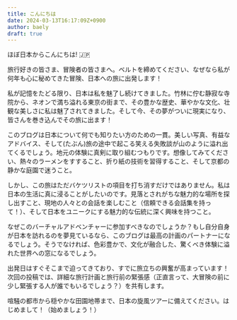 ```yaml
---
title: こんにちは
date: 2024-03-13T16:17:09Z+0900
author: baely
draft: true
---
```


ほぼ日本からこんにちは! 🇯🇵



旅行好きの皆さま、冒険者の皆さまへ。ベルトを締めてください、なぜなら私が何年も心に秘めてきた冒険、日本への旅に出発します！

私が記憶をたどる限り、日本は私を魅了し続けてきました。竹林に佇む静寂な寺院から、ネオンで満ち溢れる東京の街まで、その豊かな歴史、華やかな文化、壮観な美しさに私は魅了されてきました。そして今、その夢がついに現実になり、皆さんを巻き込んでその旅に出ます！



このブログは日本について何でも知りたい方のための一貫。美しい写真、有益なアドバイス、そして(たぶん)旅の途中で起こる笑える失敗談が山のように溢れ出てくるでしょう。地元の体験に真剣に取り組むつもりです。想像してみてください、熱々のラーメンをすすること、折り紙の技術を習得すること、そして京都の静かな庭園で迷うこと。



しかし、この旅はただバケツリストの項目を打ち消すだけではありません。私は日本の生活に真に浸ることがしたいのです。見落とされがちな魅力的な場所を探し出すこと、現地の人々との会話を楽しむこと（信頼できる会話集を持って！）、そして日本をユニークにする魅力的な伝統に深く興味を持つこと。



なぜこのバーチャルアドベンチャーに参加すべきなのでしょうか？もし自分自身が日本を訪れるのを夢見ているなら、このブログは最高の計画のパートナーになるでしょう。そうでなければ、色彩豊かで、文化が融合した、驚くべき体験に溢れた世界への窓になるでしょう。



出発日はすぐそこまで迫ってきており、すでに旅立ちの興奮が高まっています！次回の投稿では、詳細な旅行計画と旅行前の緊張感（正直言って、大冒険の前に少し緊張する人が誰でもいるでしょう？）を共有します。



喧騒の都市から穏やかな田園地帯まで、日本の旋風ツアーに備えてください。はじめまして！（始めましょう！）